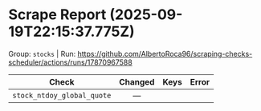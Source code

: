 # Scrape Report (2025-09-19T22:15:37.775Z)

Group: `stocks`  |  Run: https://github.com/AlbertoRoca96/scraping-checks-scheduler/actions/runs/17870967588

| Check | Changed | Keys | Error |
|---|:---:|:--|:--|
| `stock_ntdoy_global_quote` | — |  |  |
